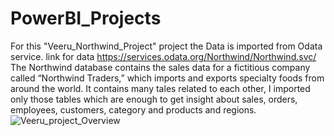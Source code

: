 # PowerBI_Projects
For this "Veeru_Northwind_Project" project the Data is imported from Odata service.
link for data https://services.odata.org/Northwind/Northwind.svc/
The Northwind database contains the sales data for a fictitious company called “Northwind Traders,” which imports and exports specialty foods from around the world. It contains many tales related to each other, I imported only those tables which are enough to get insight about sales, orders, employees, customers, category and products and regions.
![Veeru_project_Overview](https://github.com/user-attachments/assets/f6618434-2f32-412b-84e2-05a674f4c4ef)


